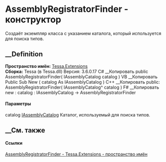# AssemblyRegistratorFinder - конструктор
Создаёт экземпляр класса с указанием каталога, который используется для поиска
типов.
## __Definition
 **Пространство имён:** [Tessa.Extensions](N_Tessa_Extensions.htm)  
 **Сборка:** Tessa (в Tessa.dll) Версия: 3.6.0.17
C# __Копировать
     public AssemblyRegistratorFinder(
    	IAssemblyCatalog catalog
    )
VB __Копировать
     Public Sub New ( 
    	catalog As IAssemblyCatalog
    )
C++ __Копировать
     public:
    AssemblyRegistratorFinder(
    	IAssemblyCatalog^ catalog
    )
F# __Копировать
     new : 
            catalog : IAssemblyCatalog -> AssemblyRegistratorFinder
#### Параметры
catalog [IAssemblyCatalog](T_Tessa_Platform_Composition_IAssemblyCatalog.htm)
    Каталог, используемый для поиска типов.
##  __См. также
#### Ссылки
[AssemblyRegistratorFinder -
](T_Tessa_Extensions_AssemblyRegistratorFinder.htm)
[Tessa.Extensions - пространство имён](N_Tessa_Extensions.htm)
